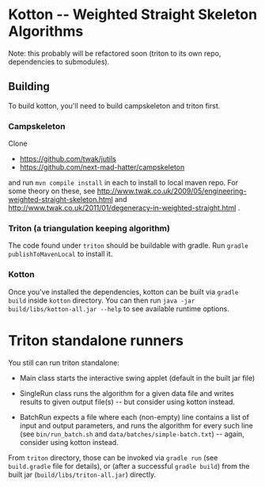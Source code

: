 # Kotton -- Weighted Straight Skeleton Algorithms

Note: this probably will be refactored soon
(triton to its own repo, dependencies to submodules).

## Building

To build kotton, you'll need to build campskeleton and triton first.

### Campskeleton

Clone

  * https://github.com/twak/jutils
  * https://github.com/next-mad-hatter/campskeleton

and run `mvn compile install` in each to install to local maven repo.
For some theory on these, see
  http://www.twak.co.uk/2009/05/engineering-weighted-straight-skeleton.html
and
  http://www.twak.co.uk/2011/01/degeneracy-in-weighted-straight.html .

### Triton (a triangulation keeping algorithm)

The code found under `triton` should be buildable with gradle.
Run `gradle publishToMavenLocal` to install it.

### Kotton

Once you've installed the dependencies, kotton can be built via `gradle build`
inside `kotton` directory.  You can then run
`java -jar build/libs/kotton-all.jar --help` to see available runtime options.


# Triton standalone runners

You still can run triton standalone:

  * Main class starts the interactive swing applet (default in the built
    jar file)

  * SingleRun class runs the algorithm for a given data file and writes
    results to given output file(s) -- but consider using kotton instead.

  * BatchRun expects a file where each (non-empty) line contains a list of
    input and output parameters, and runs the algorithm for every
    such line (see `bin/run_batch.sh` and `data/batches/simple-batch.txt`)
    -- again, consider using kotton instead.

From `triton` directory, those can be invoked via `gradle run` (see `build.gradle` file for details),
or (after a successful `gradle build`) from the built jar (`build/libs/triton-all.jar`) directly.

